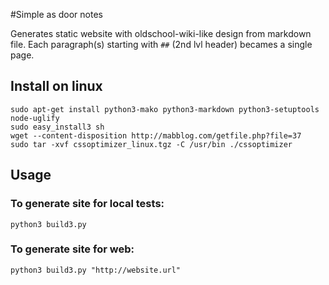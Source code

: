 #Simple as door notes

Generates static website with oldschool-wiki-like design from markdown file. Each paragraph(s) starting with `##` (2nd lvl header) becames a single page.

## Install on linux

    sudo apt-get install python3-mako python3-markdown python3-setuptools node-uglify
    sudo easy_install3 sh
    wget --content-disposition http://mabblog.com/getfile.php?file=37
    sudo tar -xvf cssoptimizer_linux.tgz -C /usr/bin ./cssoptimizer

## Usage
### To generate site for local tests:

    python3 build3.py

### To generate site for web:

    python3 build3.py "http://website.url"

